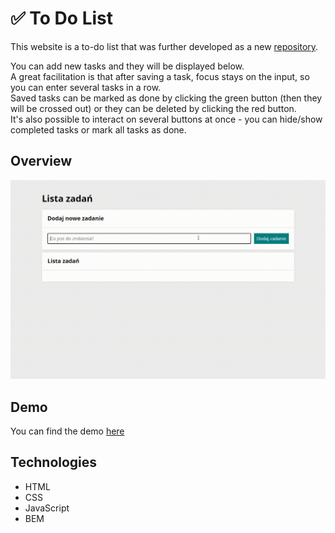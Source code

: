 # ✅ To Do List  
This website is a to-do list that was further developed as a new [repository](https://github.com/olachrzan/to_do_list_react).

You can add new tasks and they will be displayed below.<br>A great facilitation is that after saving a task, focus stays on the input, so you can enter several tasks in a row.<br>Saved tasks can be marked as done by clicking the green button (then they will be crossed out) or they can be deleted by clicking the red button.<br>It's also possible to interact on several buttons at once - you can hide/show completed tasks or mark all tasks as done.

## Overview
<img src="images/screen-video_1.gif" alt="Welcome gif" width="700">

## Demo
You can find the demo [here](https://olachrzan.github.io/to_do_list/)

## Technologies
- HTML
- CSS
- JavaScript
- BEM
